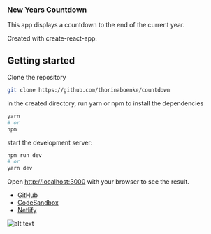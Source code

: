 ### New Years Countdown

This app displays a countdown to the end of the current year.

Created with create-react-app.

## Getting started

Clone the repository

```bash
git clone https://github.com/thorinaboenke/countdown
```

in the created directory, run yarn or npm to install the dependencies

```bash
yarn
# or
npm
```

start the development server:

```bash
npm run dev
# or
yarn dev
```

Open [http://localhost:3000](http://localhost:3000) with your browser to see the result.

- [GitHub](https://github.com/thorinaboenke/countdown)
- [CodeSandbox](https://codesandbox.io/s/hidden-browser-3tovw)
- [Netlify](https://trusting-pare-f71d51.netlify.app)

![alt text](https://github.com/thorinaboenke/reactmemegenerator/blob/master/public/countdown-scrrenshot.png)
